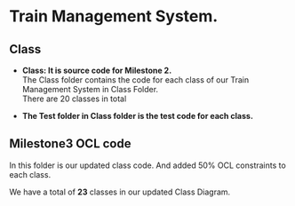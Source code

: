 # Train Management System.
## Class
- **Class: It is source code for Milestone 2.**  
  The Class folder contains the code for each class of our Train Management System in Class Folder.  
There are 20 classes in total   

- **The Test folder in Class folder is the test code for each class.**

## Milestone3 OCL code
In this folder is our updated class code. And added 50% OCL constraints to each class.  

We have a total of **23** classes in our updated Class Diagram.


